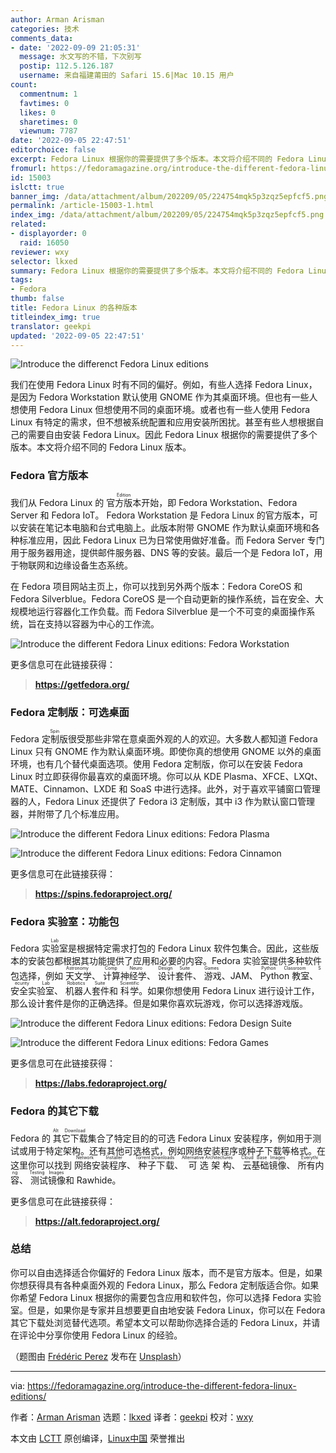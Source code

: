```yaml
---
author: Arman Arisman
categories: 技术
comments_data:
- date: '2022-09-09 21:05:31'
  message: 水文写的不错，下次别写
  postip: 112.5.126.187
  username: 来自福建莆田的 Safari 15.6|Mac 10.15 用户
count:
  commentnum: 1
  favtimes: 0
  likes: 0
  sharetimes: 0
  viewnum: 7787
date: '2022-09-05 22:47:51'
editorchoice: false
excerpt: Fedora Linux 根据你的需要提供了多个版本。本文将介绍不同的 Fedora Linux 版本。
fromurl: https://fedoramagazine.org/introduce-the-different-fedora-linux-editions/
id: 15003
islctt: true
banner_img: /data/attachment/album/202209/05/224754mqk5p3zqz5epfcf5.png
permalink: /article-15003-1.html
index_img: /data/attachment/album/202209/05/224754mqk5p3zqz5epfcf5.png.thumb.jpg
related:
- displayorder: 0
  raid: 16050
reviewer: wxy
selector: lkxed
summary: Fedora Linux 根据你的需要提供了多个版本。本文将介绍不同的 Fedora Linux 版本。
tags:
- Fedora
thumb: false
title: Fedora Linux 的各种版本
titleindex_img: true
translator: geekpi
updated: '2022-09-05 22:47:51'
---
```


![Introduce the differenct Fedora Linux editions](/data/attachment/album/202209/05/224754mqk5p3zqz5epfcf5.png)


我们在使用 Fedora Linux 时有不同的偏好。例如，有些人选择 Fedora Linux，是因为 Fedora Workstation 默认使用 GNOME 作为其桌面环境。但也有一些人想使用 Fedora Linux 但想使用不同的桌面环境。或者也有一些人使用 Fedora Linux 有特定的需求，但不想被系统配置和应用安装所困扰。甚至有些人想根据自己的需要自由安装 Fedora Linux。因此 Fedora Linux 根据你的需要提供了多个版本。本文将介绍不同的 Fedora Linux 版本。


### Fedora 官方版本


我们从 Fedora Linux 的 <ruby> 官方版本 <rt>  Edition </rt></ruby> 开始，即 Fedora Workstation、Fedora Server 和 Fedora IoT。 Fedora Workstation 是 Fedora Linux 的官方版本，可以安装在笔记本电脑和台式电脑上。此版本附带 GNOME 作为默认桌面环境和各种标准应用，因此 Fedora Linux 已为日常使用做好准备。而 Fedora Server 专门用于服务器用途，提供邮件服务器、DNS 等的安装。最后一个是 Fedora IoT，用于物联网和边缘设备生态系统。


在 Fedora 项目网站主页上，你可以找到另外两个版本：Fedora CoreOS 和 Fedora Silverblue。Fedora CoreOS 是一个自动更新的操作系统，旨在安全、大规模地运行容器化工作负载。而 Fedora Silverblue 是一个不可变的桌面操作系统，旨在支持以容器为中心的工作流。


![Introduce the different Fedora Linux editions: Fedora Workstation](/data/attachment/album/202209/05/224754l8v9xfez6rrrrfto.png)


更多信息可在此链接获得：



> 
> **<https://getfedora.org/>**
> 
> 
> 


### Fedora 定制版：可选桌面


Fedora <ruby> 定制版 <rt>  Spin </rt></ruby> 很受那些非常在意桌面外观的人的欢迎。大多数人都知道 Fedora Linux 只有 GNOME 作为默认桌面环境。即使你真的想使用 GNOME 以外的桌面环境，也有几个替代桌面选项。使用 Fedora 定制版，你可以在安装 Fedora Linux 时立即获得你最喜欢的桌面环境。你可以从 KDE Plasma、XFCE、LXQt、MATE、Cinnamon、LXDE 和 SoaS 中进行选择。此外，对于喜欢平铺窗口管理器的人，Fedora Linux 还提供了 Fedora i3 定制版，其中 i3 作为默认窗口管理器，并附带了几个标准应用。


![Introduce the different Fedora Linux editions: Fedora Plasma](/data/attachment/album/202209/05/224755igvga5gg856rxgm6.jpg)


![Introduce the different Fedora Linux editions: Fedora Cinnamon](/data/attachment/album/202209/05/224755mz7jv5jiaoajilox.jpg)


更多信息可在此链接获得：



> 
> **<https://spins.fedoraproject.org/>**
> 
> 
> 


### Fedora 实验室：功能包


Fedora <ruby> 实验室 <rt>  Lab </rt></ruby> 是根据特定需求打包的 Fedora Linux 软件包集合。因此，这些版本的安装包都根据其功能提供了应用和必要的内容。Fedora 实验室提供多种软件包选择，例如<ruby> 天文学 <rt>  Astronomy </rt></ruby>、<ruby> 计算神经学 <rt>  Comp Neuro </rt></ruby>、<ruby> 设计套件 <rt>  Design Suite </rt></ruby>、<ruby> 游戏 <rt>  Games </rt></ruby>、JAM、<ruby> Python 教室 <rt>  Python Classroom </rt></ruby>、<ruby> 安全实验室 <rt>  Security Lab </rt></ruby>、<ruby> 机器人套件 <rt>  Robotics Suite </rt></ruby> 和 <ruby> 科学 <rt>  Scientific </rt></ruby>。如果你想使用 Fedora Linux 进行设计工作，那么设计套件是你的正确选择。但是如果你喜欢玩游戏，你可以选择游戏版。


![Introduce the different Fedora Linux editions: Fedora Design Suite](/data/attachment/album/202209/05/224756eil0par6lxarir1j.png)


![Introduce the different Fedora Linux editions: Fedora Games](/data/attachment/album/202209/05/224757o2ep8s7dzp7sqhhs.png)


更多信息可在此链接获得：



> 
> **<https://labs.fedoraproject.org/>**
> 
> 
> 


### Fedora 的其它下载


Fedora 的<ruby> 其它下载 <rt>  Alt Download </rt></ruby> 集合了特定目的的可选 Fedora Linux 安装程序，例如用于测试或用于特定架构。还有其他可选格式，例如网络安装程序或种子下载等格式。在这里你可以找到<ruby> 网络安装程序 <rt>  Network Installer </rt></ruby>、<ruby> 种子下载 <rt>  Torrent Downloads </rt></ruby>、<ruby> 可选架构 <rt>  Alternative Architectures </rt></ruby>、<ruby> 云基础镜像 <rt>  Cloud Base Images </rt></ruby>、<ruby> 所有内容 <rt>  Everything </rt></ruby>、<ruby> 测试镜像 <rt>  Testing Images </rt></ruby> 和 Rawhide。


更多信息可在此链接获得：



> 
> **<https://alt.fedoraproject.org/>**
> 
> 
> 


### 总结


你可以自由选择适合你偏好的 Fedora Linux 版本，而不是官方版本。但是，如果你想获得具有各种桌面外观的 Fedora Linux，那么 Fedora 定制版适合你。如果你希望 Fedora Linux 根据你的需要包含应用和软件包，你可以选择 Fedora 实验室。但是，如果你是专家并且想要更自由地安装 Fedora Linux，你可以在 Fedora 其它下载处浏览替代选项。希望本文可以帮助你选择合适的 Fedora Linux，并请在评论中分享你使用 Fedora Linux 的经验。


（题图由 [Frédéric Perez](https://unsplash.com/@fredericp?utm_source=unsplash&utm_medium=referral&utm_content=creditCopyText) 发布在 [Unsplash](https://unsplash.com/s/photos/blue-abstract?utm_source=unsplash&utm_medium=referral&utm_content=creditCopyText)）




---


via: <https://fedoramagazine.org/introduce-the-different-fedora-linux-editions/>


作者：[Arman Arisman](https://fedoramagazine.org/author/armanwu/) 选题：[lkxed](https://github.com/lkxed) 译者：[geekpi](https://github.com/geekpi) 校对：[wxy](https://github.com/wxy)


本文由 [LCTT](https://github.com/LCTT/TranslateProject) 原创编译，[Linux中国](https://linux.cn/) 荣誉推出